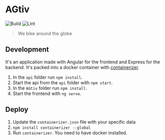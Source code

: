 # AGtiv
![Build](https://github.com/multimediaAG/AGtiv/workflows/Build/badge.svg)
![Lint](https://github.com/multimediaAG/AGtiv/workflows/Lint/badge.svg)
> We bike around the globe

## Development
It's an application made with Angular for the frontend and Express for the backend. It's packed into a docker container with [containerizer](https://github.com/hrueger/containerizer).

1. In the `api` folder run `npm install`.
1. Start the api from the `api` folder with `npm start`.
1. In the `AGtiv` folder run `npm install`.
1. Start the frontend with `ng serve`.

## Deploy
1. Update the `containerizer.json` file with your specific data
1. `npm install containerizer --global`
1. Run `containerizer`. You need to have docker installed.